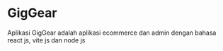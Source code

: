 # GigGear
Aplikasi GigGear adalah aplikasi ecommerce dan admin dengan bahasa react js, vite js dan node js
